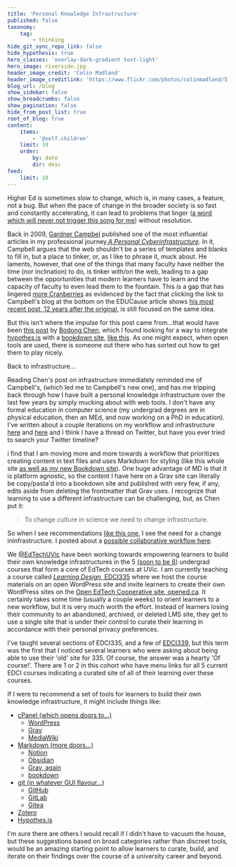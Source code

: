 ```yaml
---
title: 'Personal Knowledge Infrastructure'
published: false
taxonomy:
    tag:
        - thinking
hide_git_sync_repo_link: false
hide_hypothesis: true
hero_classes: 'overlay-dark-gradient text-light'
hero_image: riverside.jpg
header_image_credit: 'Colin Madland'
header_image_creditlink: 'https://www.flickr.com/photos/colinmadland/51396635809/in/datetaken/'
blog_url: /blog
show_sidebar: false
show_breadcrumbs: false
show_pagination: false
hide_from_post_list: true
root_of_blog: true
content:
    items:
        - '@self.children'
    limit: 10
    order:
        by: date
        dir: desc
feed:
    limit: 10
---
```


Higher Ed is sometimes slow to change, which is, in many cases, a feature, not a bug. But when the pace of change in the broader society is so fast and constantly accelerating, it can lead to problems that linger ([a word which will never not trigger this song for me](https://youtu.be/G6Kspj3OO0s)) without resolution.

Back in 2009, [Gardner Campbel](https://twitter.com/GardnerCampbell) published one of the most influential articles in my professional journey,[*A Personal Cyberinfrastructure*](https://er.educause.edu/articles/2009/9/a-personal-cyberinfrastructure). In it, Campbell argues that the web shouldn't be a series of templates and blanks to fill in, but a place to tinker, or, as I like to phrase it, muck about. He laments, however, that one of the things that many faculty have neither the time (nor inclination) to do, is tinker with/on the web, leading to a gap between the opportunities that modern learners have to learn and the capacity of faculty to even lead them to the fountain. This is a gap that has lingered [more Cranberries](https://www.youtube.com/watch?v=6Ejga4kJUts) as evidenced by the fact that clicking the link to Campbell's blog at the bottom on the EDUCause article shows [his most recent post, 12 years after the original,](https://www.gardnercampbell.net/blog1/cpanels-and-domains-two-takes/) is still focused on the same idea.

But this isn't where the impulse for this post came from...that would have been [this post](https://bodong.me/post/2021-10-knowledge-infrastructures/) by [Bodong Chen](https://twitter.com/bod0ng), which I found looking for a way to integrate [hypothes.is](https://hypothe.is) with a [bookdown site](https://bookdown.org), [like this](https://bookdown.org/chen/snaEd/). As one might expect, when open tools are used, there is someone out there who has sorted out how to get them to play nicely.

Back to infrastructure...

Reading Chen's post on infrastructure immediately reminded me of Campbell's, (which led me to Campbell's new one), and has me tripping back through how I have built a personal knowledge infrastructure over the last few years by simply mucking about with web tools. I don't have any formal education in computer science (my undergrad degrees are in physical education, then an MEd, and now working on a PhD in education). I've written about a couple iterations on my workflow and infrastructure [here](https://madland.ca/blog/interviewing-my-domain) and [here](https://madland.ca/blog/lit-workflow) and I think I have a thread on Twitter, but have you ever tried to search your Twitter timeline?  

i find that I am moving more and more towards a workflow that prioritizes creating content in text files and uses Markdown for styling (like this whole site [as well as my new Bookdown site](https://cmadland.github.io/assessment)). One huge advantage of MD is that it is platform agnostic, so the content I have here on a Grav site can literally be copy/pasta'd into a bookdown site and published with very few, if any, edits aside from deleting the frontmatter that Grav uses. I recognize that learning to use a different infrastructure can be challenging, but, as Chen put it:

> To change culture in science we need to change infrastructure. 

So when I see recommendations [like this one](https://twitter.com/ClaytonBurnsPhD/status/1445123725678964740?s=20), I see the need for a change ininfrastructure. I posted about a [possible collaborative workflow here](https://madland.ca/blog/git-grav-nerdery). 

We [@EdTechUVic](https://twitter.com/edtechuvic) have been working towards empowering learners to build their own knowledge infrastructures in the 5 [(soon to be 6)](https://www.uvic.ca/calendar/undergrad/index.php#/courses/rkpYsIdES?bc=true&bcCurrent=Learning%20in%20an%20Open%20and%20Connected%20World&bcGroup=Curriculum%20and%20Instruction%20Studies%20(EDCI)&bcItemType=Courses) undergrad courses that form a core of EdTech courses at UVic. I am currently teaching a course called [*Learning Design*, EDCI335](https://edtechuvic.ca/edci335) where we host the course materials on an open WordPress site and invite learners to create their own WordPress sites on the [Open EdTech Cooperative site, opened.ca](https://opened.ca). It certainly takes some time (usually a couple weeks) to orient learners to a new workflow, but it is very much worth the effort. Instead of learners losing their community to an abandoned, archived, or deleted LMS site, they get to use a single site that is under their control to curate their learning in accordance with their personal privacy preferences.

I've taught several sections of EDCI335, and a few of [EDCI339](https://edtechuvic.ca/edci339), but this term was the first that I noticed several learners who were asking about being able to use their 'old' site for 335. Of course, the answer was a hearty 'Of course!'. There are 1 or 2 in this cohort who have menu links for all 5 current EDCI courses indicating a curated site of all of their learning over these courses.

If I were to recommend a set of tools for learners to build their own knowledge infrastructure, it might include things like:
- [cPanel (which opens doors to...)](https://www.cpanel.net)
  - [WordPress](https://wordpress.org)
  - [Grav](https://getgrav.org)
  - [MediaWiki](https:..mediawiki.org)
- [Markdown (more doors...)](https://daringfireball.net/projects/markdown/)
  - [Notion](https://notion.so)
  - [Obsidian](https://obsidian.md)
  - [Grav, again]((https://getgrav.org))
  - [bookdown](https://bookdown.org)
- [git (in whatever GUI flavour...)](https://git-scm.com/)
  - [GitHub](https://github.com)
  - [GitLab](https://gitlab.com)
  - [Gitea](https://gitea.io)
- [Zotero](https://zotero.org)
- [Hypothes.is](https://hypothes.is)

I'm sure there are others I would recall if I didn't have to vacuum the house, but these suggestions based on broad categories rather than discreet tools, would be an amazing starting point to allow learners to curate, build, and iterate on their findings over the course of a university career and beyond.